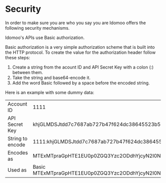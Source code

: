 # Security
In order to make sure you are who you say you are Idomoo offers the following security mechanisms.

Idomoo's APIs use Basic authorization. 

Basic authorization is a very simple authorization scheme that is built into the HTTP protocol. To create the value for the authorization header follow these steps:

1. Create a string from the acount ID and API Secret Key with a colon (:) between them.
2. Take the string and base64-encode it.
3. Add the word Basic followed by a space before the encoded string.


Here is an example with some dummy data:

|  |  | 
|---|---|
|Account ID | 1111 |Asynchronous
|API Secret Key | khjGLMDSJtdd7c7687ab727b47f624dc38645523b5wsJ1lPy9g2  |  
| String to encode | 1111:khjGLMDSJtdd7c7687ab727b47f624dc38645523b5wsJ1lPy9g2 |  
| Encodes as  | 	MTExMTpraGpHTE1EU0p0ZGQ3Yzc2ODdhYjcyN2I0N2Y2MjRkYzM4NjQ1NTIzYjV3c0oxbFB5OWcy  |  
|Used as | Basic MTExMTpraGpHTE1EU0p0ZGQ3Yzc2ODdhYjcyN2I0N2Y2MjRkYzM4NjQ1NTIzYjV3c0oxbFB5OWcy|
